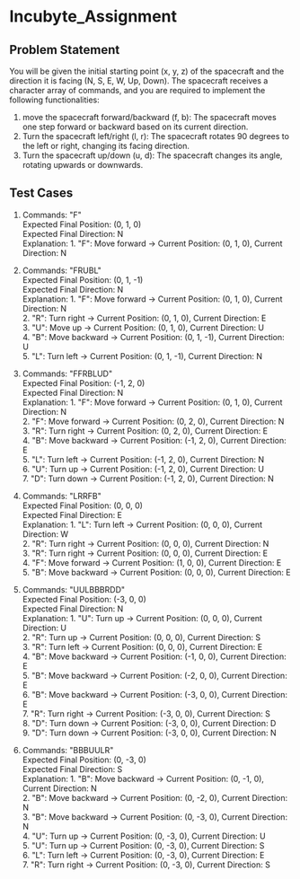 # Incubyte_Assignment

## Problem Statement
You will be given the initial starting point (x, y, z) of the spacecraft and the direction it is facing (N, S, E, W, Up, Down). The spacecraft receives a character array of commands, and you are required to implement the following functionalities:

1. move the spacecraft forward/backward (f, b): The spacecraft moves one step forward or backward based on its current direction.
2. Turn the spacecraft left/right (l, r): The spacecraft rotates 90 degrees to the left or right, changing its facing direction.
3. Turn the spacecraft up/down (u, d): The spacecraft changes its angle, rotating upwards or downwards.

## Test Cases
1. Commands: "F"</br>
    Expected Final Position: (0, 1, 0)</br>
    Expected Final Direction: N </br>
    Explanation: 1. "F": Move forward -> Current Position: (0, 1, 0), Current Direction: N

2. Commands: "FRUBL"</br>
    Expected Final Position: (0, 1, -1)</br>
    Expected Final Direction: N </br>
    Explanation: 1. "F": Move forward -> Current Position: (0, 1, 0), Current Direction: N</br>
                 2. "R": Turn right -> Current Position: (0, 1, 0), Current Direction: E</br>
                 3. "U": Move up -> Current Position: (0, 1, 0), Current Direction: U</br>
                 4. "B": Move backward -> Current Position: (0, 1, -1), Current Direction: U</br>
                 5. "L": Turn left -> Current Position: (0, 1, -1), Current Direction: N</br>

3. Commands: "FFRBLUD"</br>
    Expected Final Position: (-1, 2, 0)</br>
    Expected Final Direction: N </br>
    Explanation: 1. "F": Move forward -> Current Position: (0, 1, 0), Current Direction: N</br>
                 2. "F": Move forward -> Current Position: (0, 2, 0), Current Direction: N</br>
                 3. "R": Turn right -> Current Position: (0, 2, 0), Current Direction: E</br>
                 4. "B": Move backward -> Current Position: (-1, 2, 0), Current Direction: E</br>
                 5. "L": Turn left -> Current Position: (-1, 2, 0), Current Direction: N</br>
                 6. "U": Turn up -> Current Position: (-1, 2, 0), Current Direction: U</br>
                 7. "D": Turn down -> Current Position: (-1, 2, 0), Current Direction: N</br>

4. Commands: "LRRFB"</br>
    Expected Final Position: (0, 0, 0)</br>
    Expected Final Direction: E </br>
    Explanation: 1. "L": Turn left -> Current Position: (0, 0, 0), Current Direction: W</br>
                 2. "R": Turn right -> Current Position: (0, 0, 0), Current Direction: N</br>
                 3. "R": Turn right -> Current Position: (0, 0, 0), Current Direction: E</br>
                 4. "F": Move forward -> Current Position: (1, 0, 0), Current Direction: E</br>
                 5. "B": Move backward -> Current Position: (0, 0, 0), Current Direction: E</br>

5. Commands: "UULBBBRDD"</br>
    Expected Final Position: (-3, 0, 0)</br>
    Expected Final Direction: N </br>
    Explanation: 1. "U": Turn up -> Current Position: (0, 0, 0), Current Direction: U</br>
                 2. "R": Turn up -> Current Position: (0, 0, 0), Current Direction: S</br>
                 3. "R": Turn left -> Current Position: (0, 0, 0), Current Direction: E</br>
                 4. "B": Move backward -> Current Position: (-1, 0, 0), Current Direction: E</br>
                 5. "B": Move backward -> Current Position: (-2, 0, 0), Current Direction: E</br>
                 6. "B": Move backward -> Current Position: (-3, 0, 0), Current Direction: E</br>
                 7. "R": Turn right -> Current Position: (-3, 0, 0), Current Direction: S</br>
                 8. "D": Turn down -> Current Position: (-3, 0, 0), Current Direction: D</br>
                 9. "D": Turn down -> Current Position: (-3, 0, 0), Current Direction: N</br>
   
6. Commands: "BBBUULR"</br>
    Expected Final Position: (0, -3, 0)</br>
    Expected Final Direction: S </br>
    Explanation: 1. "B": Move backward -> Current Position: (0, -1, 0), Current Direction: N</br>
                 2. "B": Move backward -> Current Position: (0, -2, 0), Current Direction: N</br>
                 3. "B": Move backward -> Current Position: (0, -3, 0), Current Direction: N</br>
                 4. "U": Turn up -> Current Position: (0, -3, 0), Current Direction: U</br>
                 5. "U": Turn up -> Current Position: (0, -3, 0), Current Direction: S</br>
                 6. "L": Turn left -> Current Position: (0, -3, 0), Current Direction: E</br>
                 7. "R": Turn right -> Current Position: (0, -3, 0), Current Direction: S</br>

